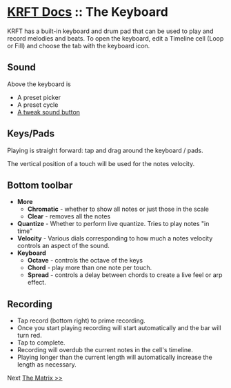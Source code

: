 # [KRFT Docs](/docs) :: The Keyboard

KRFT has a built-in keyboard and drum pad that can be used to play and record melodies and beats.
To open the keyboard, edit a Timeline cell (Loop or Fill) and choose the tab with the keyboard icon.


## Sound

Above the keyboard is 

- A preset picker
- A preset cycle
- [A tweak sound button](../sound-settings)

## Keys/Pads

Playing is straight forward: tap and drag around the keyboard / pads.

The vertical position of a touch will be used for the notes velocity.


## Bottom toolbar

- **More**
    - **Chromatic** - whether to show all notes or just those in the scale
    - **Clear** - removes all the notes
- **Quantize** - Whether to perform live quantize. Tries to play notes "in time"
- **Velocity** - Various dials corresponding to how much a notes velocity controls an aspect of the sound. 
- **Keyboard** 
    - **Octave** - controls the octave of the keys
    - **Chord** - play more than one note per touch.
    - **Spread** - controls a delay between chords to create a live feel or arp effect.



## Recording

- Tap record (bottom right) to prime recording. 
- Once you start playing recording will start automatically and the bar will turn red.
- Tap to complete.
- Recording will overdub the current notes in the cell's timeline. 
- Playing longer than the current length will automatically increase the length as necessary.

Next [The Matrix >>](../the-matrix)